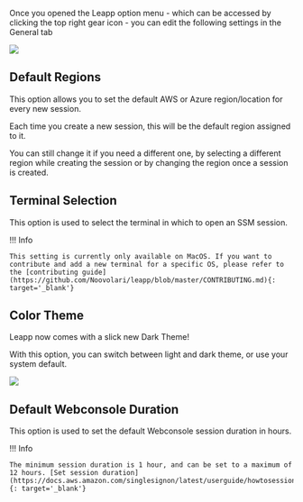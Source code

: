 Once you opened the Leapp option menu - which can be accessed by clicking the top right gear icon - you can edit the following settings in the General tab

![](images/screens/newuxui/leapp-options.png?style=center-img)

## Default Regions

This option allows you to set the default AWS or Azure region/location for every new session. 

Each time you create a new session, this will be the default region assigned to it. 
  
You can still change it if you need a different one, by selecting a different region while creating the session or by changing the region once a session is created.

## Terminal Selection

This option is used to select the terminal in which to open an SSM session. 

!!! Info

    This setting is currently only available on MacOS. If you want to contribute and add a new terminal for a specific OS, please refer to the [contributing guide](https://github.com/Noovolari/leapp/blob/master/CONTRIBUTING.md){: target='_blank'}

## Color Theme

Leapp now comes with a slick new Dark Theme! 

With this option, you can switch between light and dark theme, or use your system default.

![](images/screens/newuxui/leapp-dark.png?style=center-img)

## Default Webconsole Duration

This option is used to set the default Webconsole session duration in hours.

!!! Info

    The minimum session duration is 1 hour, and can be set to a maximum of 12 hours. [Set session duration](https://docs.aws.amazon.com/singlesignon/latest/userguide/howtosessionduration.html){: target='_blank'}


